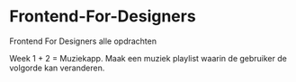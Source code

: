 # Frontend-For-Designers
Frontend For Designers alle opdrachten

Week 1 + 2 = Muziekapp. Maak een muziek playlist waarin de gebruiker de volgorde kan veranderen.
